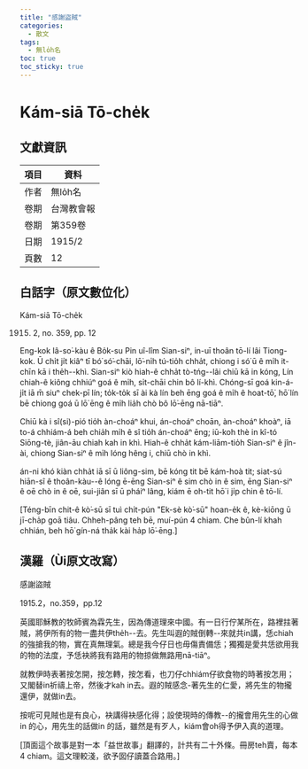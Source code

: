 ```yaml
---
title: "感謝盜賊"
categories:
  - 散文
tags:
  - 無lo̍h名
toc: true
toc_sticky: true
---
```


# Kám-siā Tō-che̍k

## 文獻資訊

| 項目 | 資料 |
|---|---|
| 作者 | 無lo̍h名 |
| 卷期 | 台灣教會報 |
| 卷期 | 第359卷 |
| 日期 | 1915/2 |
| 頁數 | 12 |

## 白話字（原文數位化）

Kám-siā Tō-che̍k

1915. 2, no. 359, pp. 12

Eng-kok Iâ-so͘-kàu ê Bo̍k-su Pin uî-lîm Sian-siⁿ, in-uī thoân tō-lí lâi Tiong-kok. Ū chi̍t ji̍t kiâⁿ tī bó͘ só͘-chāi, lō͘-ni̍h tú-tio̍h chha̍t, chiong i só͘ ū ê mi̍h it-chīn kā i the̍h--khì. Sian-siⁿ kiò hiah-ê chha̍t tò-tńg--lâi chiū kā in kóng, Lín chiah-ê kiông chhiúⁿ goá ê mi̍h, si̍t-chāi chin bô lí-khì. Chóng-sī goá kin-á-ji̍t iā m̄ siuⁿ chek-pī lín; to̍k-to̍k sī ài kà lín beh ēng goá ê mi̍h ê hoat-tō͘, hō͘ lín bē chiong goá ū lō͘ ēng ê mi̍h lia̍h chò bô lō͘-ēng nā-tiāⁿ.

Chiū kà i sî(si)-pió tio̍h àn-choáⁿ khui, án-choáⁿ choān, àn-choáⁿ khoàⁿ, iā to-á chhiám-á beh chia̍h mi̍h ê sî tio̍h án-choáⁿ ēng; iū-koh thè in kî-tó Siōng-tè, jiân-āu chiah kah in khì. Hiah-ê chha̍t kám-liām-tio̍h Sian-siⁿ ê jîn-ài, chiong Sian-siⁿ ê mi̍h lóng hêng i, chiū chò in khì.

án-ni khó kiàn chha̍t iā sī ū liông-sim, bē kóng tit bē kám-hoà tit; siat-sú hiān-sî ê thoân-kàu--ê lóng ē-ēng Sian-siⁿ ê sim chò in ê sim, ēng Sian-siⁿ ê oē chò in ê oē, sui-jiân sī ū pháiⁿ lâng, kiám ē oh-tit hō͘ i ji̍p chin ê tō-lí.

[Téng-bīn chit-ê kò͘-sū sī tuì chi̍t-pún "Ek-sè kò͘-sū" hoan-e̍k ê, kè-kiōng ū jī-cha̍p goā tiâu. Chheh-pâng teh bē, muí-pún 4 chiam. Che bûn-lí khah chhián, beh hō͘ gín-ná tha̍k kài ha̍p lō͘-ēng.]

## 漢羅（Ùi原文改寫）

感謝盜賊

1915.2，no.359，pp.12

英國耶穌教的牧師賓為霖先生，因為傳道理來中國。有一日行佇某所在，路裡拄著賊，將伊所有的物一盡共伊the̍h--去。先生叫遐的賊倒轉--來就共in講，恁chiah 的強搶我的物，實在真無理氣。總是我今仔日也毋傷責備恁；獨獨是愛共恁欲用我的物的法度，予恁袂將我有路用的物掠做無路用nā-tiāⁿ。

就教伊時表著按怎開，按怎轉，按怎看，也刀仔chhiám仔欲食物的時著按怎用；又閣替in祈禱上帝，然後才kah in去。遐的賊感念-著先生的仁愛，將先生的物攏還伊，就做in去。

按呢可見賊也是有良心，袂講得袂感化得；設使現時的傳教--的攏會用先生的心做in 的心，用先生的話做in 的話，雖然是有歹人，kiám會oh得予伊入真的道理。

[頂面這个故事是對一本「益世故事」翻譯的，計共有二十外條。冊房teh賣，每本4 chiam。這文理較淺，欲予囡仔讀蓋合路用。]
